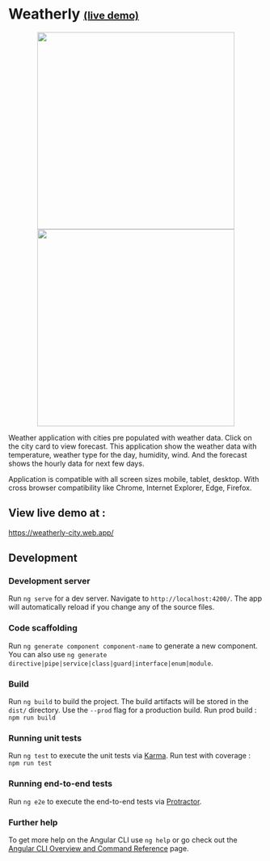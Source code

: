 # Weatherly <a style="font-size:20px" href="https://weatherly-city.web.app/">(live demo)</a>

<p align="center">
    <img src="src/assets/homepage.jpg" width="390" height="auto">
    <img src="src/assets/forecast.jpg" width="390" height="auto">
</p>

Weather application with cities pre populated with weather data. Click on the city card to view forecast.
This application show the weather data with temperature, weather type for the day, humidity, wind. And the forecast shows the hourly data for next few days.

Application is compatible with all screen sizes mobile, tablet, desktop.
With cross browser compatibility like Chrome, Internet Explorer, Edge, Firefox.

## View live demo at :
https://weatherly-city.web.app/



## Development

### Development server

Run `ng serve` for a dev server. Navigate to `http://localhost:4200/`. The app will automatically reload if you change any of the source files.

### Code scaffolding

Run `ng generate component component-name` to generate a new component. You can also use `ng generate directive|pipe|service|class|guard|interface|enum|module`.

### Build

Run `ng build` to build the project. The build artifacts will be stored in the `dist/` directory. Use the `--prod` flag for a production build.
Run prod build : `npm run build`

### Running unit tests

Run `ng test` to execute the unit tests via [Karma](https://karma-runner.github.io).
Run test with coverage : `npm run test`

### Running end-to-end tests

Run `ng e2e` to execute the end-to-end tests via [Protractor](http://www.protractortest.org/).

### Further help

To get more help on the Angular CLI use `ng help` or go check out the [Angular CLI Overview and Command Reference](https://angular.io/cli) page.

